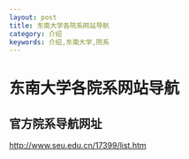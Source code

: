```yaml
---
layout: post
title: 东南大学各院系网站导航
category: 介绍
keywords: 介绍,东南大学,院系
---
```


# 东南大学各院系网站导航
## 官方院系导航网址
http://www.seu.edu.cn/17399/list.htm
